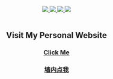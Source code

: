 <p align="center">
  <a href="https://github.com/Shadowhusky/Attention-Based-Image-Captioning">
    <img src="https://github-readme-stats.vercel.app/api/pin/?username=Shadowhusky&repo=Attention-Based-Image-Captioning&theme=algolia"/>
  </a>
  <a href="https://github.com/Shadowhusky/daniel-personal-website">
    <img src="https://github-readme-stats.vercel.app/api/pin/?username=Shadowhusky&repo=daniel-personal-website&theme=algolia"/>
  </a>
  <a href="https://github.com/Shadowhusky/covid_report">
    <img src="https://github-readme-stats.vercel.app/api/pin/?username=Shadowhusky&repo=covid_report&theme=algolia"/>
  </a>
  <a href="https://github.com/Shadowhusky/DogCraft">
    <img src="https://github-readme-stats.vercel.app/api/pin/?username=Shadowhusky&repo=DogCraft&theme=algolia"/>
  </a>
  <br align="center"></br>
  <h2 align="center"> Visit My Personal Website </h2>
  <p align="center"></p>
  <h3>
    <a href="https://shadowhusky.cn/">
      <p align="center">Click Me</p>
    </a>
  </h3>
  <h3>
    <a href="https://shadowhusky.tech/">
      <p align="center">墙内点我</p>
    </a>
  </h3>
  
</p>
